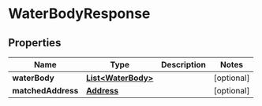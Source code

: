 
# WaterBodyResponse

## Properties
Name | Type | Description | Notes
------------ | ------------- | ------------- | -------------
**waterBody** | [**List&lt;WaterBody&gt;**](WaterBody.md) |  |  [optional]
**matchedAddress** | [**Address**](Address.md) |  |  [optional]




